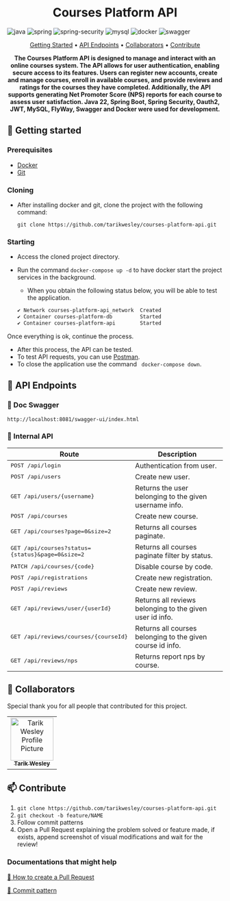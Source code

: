 [JAVA_BADGE]:https://img.shields.io/badge/java-%23ED8B00.svg?style=for-the-badge&logo=openjdk&logoColor=white
[SPRING_BADGE]: https://img.shields.io/badge/spring-%236DB33F.svg?style=for-the-badge&logo=spring&logoColor=white
[SPRING_SECURITY_BADGE]: https://img.shields.io/badge/Spring_Security-6DB33F?style=for-the-badge&logo=Spring-Security&logoColor=white
[MYSQL_BADGE]:https://img.shields.io/badge/MySQL-005C84?style=for-the-badge&logo=mysql&logoColor=white
[DOCKER_BADGE]:https://img.shields.io/badge/docker-%230db7ed.svg?style=for-the-badge&logo=docker&logoColor=white
[SWAGGER_BADGE]:https://img.shields.io/badge/-Swagger-%23Clojure?style=for-the-badge&logo=swagger&logoColor=white

<h1 align="center" style="font-weight: bold;">Courses Platform API<?xml version="1.0" ?></h1>

![java][JAVA_BADGE]
![spring][SPRING_BADGE]
![spring-security][SPRING_SECURITY_BADGE]
![mysql][MYSQL_BADGE]
![docker][DOCKER_BADGE]
![swagger][SWAGGER_BADGE]

<p align="center">
 <a href="#started">Getting Started</a> • 
  <a href="#routes">API Endpoints</a> •
 <a href="#colab">Collaborators</a> •
 <a href="#contribute">Contribute</a>
</p>

<p align="center">
  <b>The Courses Platform API is designed to manage and interact with an online courses system. The API allows for user authentication, enabling secure access to its features. Users can register new accounts, create and manage courses, enroll in available courses, and provide reviews and ratings for the courses they have completed. Additionally, the API supports generating Net Promoter Score (NPS) reports for each course to assess user satisfaction.  Java 22, Spring Boot, Spring Security, Oauth2, JWT, MySQL, FlyWay, Swagger and Docker were used for development.</b>
</p>


<h2 id="started">🚀 Getting started</h2>

<h3>Prerequisites</h3>

- [Docker](https://docs.docker.com/install/)
- [Git](https://git-scm.com/downloads)

<h3>Cloning</h3>

- After installing docker and git, clone the project with the following command:
    ```
    git clone https://github.com/tarikwesley/courses-platform-api.git
    ```

<h3>Starting</h3>

- Access the cloned project directory.
- Run the command ```docker-compose up -d``` to have docker start the project services in the background.
  - When you obtain the following status below, you will be able to test the application.

  ```bash
  ✔ Network courses-platform-api_network  Created
  ✔ Container courses-platform-db         Started
  ✔ Container courses-platform-api        Started
  ```

Once everything is ok, continue the process.

- After this process, the API can be tested. 
- To test API requests, you can use [Postman](https://www.getpostman.com/downloads/).
- To close the application use the command ``` docker-compose down```.

<h2 id="routes">📍 API Endpoints</h2>

<h3> 📍 Doc Swagger</h3>

```http://localhost:8081/swagger-ui/index.html```

<h3>📍 Internal API</h2>

| Route                                                     | Description                                                |
|-----------------------------------------------------------|------------------------------------------------------------|
| <kbd>POST /api/login</kbd>                                | Authentication from user.                                  |
| <kbd>POST /api/users</kbd>                                | Create new user.                                           |
| <kbd>GET /api/users/{username}</kbd>                      | Returns the user belonging to the given username info.     |             
| <kbd>POST /api/courses</kbd>                              | Create new course.                                         |
| <kbd>GET /api/courses?page=0&size=2</kbd>                 | Returns all courses paginate.                              |
| <kbd>GET /api/courses?status={status}&page=0&size=2</kbd> | Returns all courses paginate filter by status.             |
| <kbd>PATCH /api/courses/{code}</kbd>                      | Disable course by code.                                    |
| <kbd>POST /api/registrations</kbd>                        | Create new registration.                                   |
| <kbd>POST /api/reviews</kbd>                              | Create new review.                                         |
| <kbd>GET /api/reviews/user/{userId}</kbd>                 | Returns all reviews belonging to the given user id info.   |
| <kbd>GET /api/reviews/courses/{courseId}</kbd>            | Returns all courses belonging to the given course id info. |
| <kbd>GET /api/reviews/nps</kbd>                           | Returns report nps by course.                              |


<h2 id="colab">🤝 Collaborators</h2>

Special thank you for all people that contributed for this project.

<table>
  <tr>
    <td align="center">
      <a href="#">
        <img src="https://avatars.githubusercontent.com/u/47906316?v=4" width="100px;" alt="Tarik Wesley Profile Picture"/><br>
        <sub>
          <b>Tarik Wesley</b>
        </sub>
      </a>
    </td>

  </tr>
</table>

<h2 id="contribute">📫 Contribute</h2>

1. `git clone https://github.com/tarikwesley/courses-platform-api.git`
2. `git checkout -b feature/NAME`
3. Follow commit patterns
4. Open a Pull Request explaining the problem solved or feature made, if exists, append screenshot of visual modifications and wait for the review!

<h3>Documentations that might help</h3>

[📝 How to create a Pull Request](https://www.atlassian.com/br/git/tutorials/making-a-pull-request)

[💾 Commit pattern](https://github.com/iuricode/padroes-de-commits)